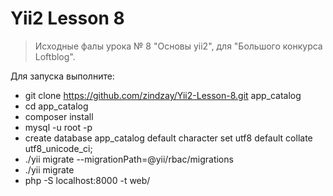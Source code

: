 # Yii2 Lesson 8
>Исходные фалы урока № 8 "Основы yii2", для "Большого конкурса Loftblog".

Для запуска выполните:

- git clone https://github.com/zindzay/Yii2-Lesson-8.git app_catalog
- cd app_catalog
- composer install
- mysql -u root -p
- create database app_catalog default character set utf8 default collate utf8_unicode_ci;
- ./yii migrate --migrationPath=@yii/rbac/migrations
- ./yii migrate
- php -S localhost:8000 -t web/

